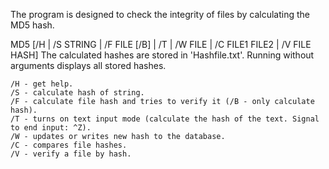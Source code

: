 The program is designed to check the integrity of files by calculating the MD5 hash.

MD5 [/H | /S STRING | /F FILE [/B] | /T | /W FILE | /C FILE1 FILE2 | /V FILE HASH]
The calculated hashes are stored in 'Hashfile.txt'. Running without arguments
displays all stored hashes.

    /H - get help.
    /S - calculate hash of string.
    /F - calculate file hash and tries to verify it (/B - only calculate hash).
    /T - turns on text input mode (сalculate the hash of the text. Signal to end input: ^Z).
    /W - updates or writes new hash to the database.
    /C - compares file hashes.
    /V - verify a file by hash.
